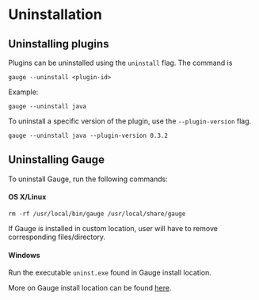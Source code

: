 # Uninstallation

## Uninstalling plugins

Plugins can be uninstalled using the `uninstall` flag. The command is

`gauge --uninstall <plugin-id>`

Example:
````
gauge --uninstall java
````

To uninstall a specific version of the plugin, use the `--plugin-version` flag.
````
gauge --uninstall java --plugin-version 0.3.2
````

## Uninstalling Gauge

To uninstall Gauge, run the following commands:

#### OS X/Linux
```
rm -rf /usr/local/bin/gauge /usr/local/share/gauge
```

If Gauge is installed in custom location, user will have to remove corresponding files/directory. 

#### Windows
Run the executable `uninst.exe` found in Gauge install location.

More on Gauge install location can be found [here](../troubleshooting/installation.md).